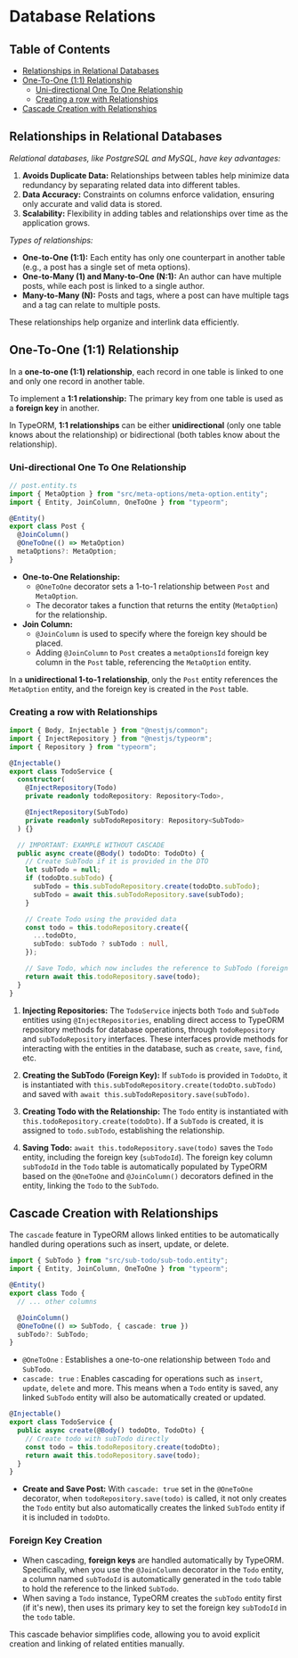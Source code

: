 # Database Relations

## Table of Contents

- [Relationships in Relational Databases](#relationships-in-relational-databases)
- [One-To-One (1:1) Relationship](#one-to-one-11-relationship)
  - [Uni-directional One To One Relationship](#uni-directional-one-to-one-relationship)
  - [Creating a row with Relationships](#creating-a-row-with-relationships)
- [Cascade Creation with Relationships](#cascade-creation-with-relationships)

## Relationships in Relational Databases

_Relational databases, like PostgreSQL and MySQL, have key advantages:_

1. **Avoids Duplicate Data:** Relationships between tables help minimize data redundancy by separating related data into different tables.
2. **Data Accuracy:** Constraints on columns enforce validation, ensuring only accurate and valid data is stored.
3. **Scalability:** Flexibility in adding tables and relationships over time as the application grows.

_Types of relationships:_

- **One-to-One (1:1):** Each entity has only one counterpart in another table (e.g., a post has a single set of meta options).
- **One-to-Many (1) and Many-to-One (N:1):** An author can have multiple posts, while each post is linked to a single author.
- **Many-to-Many (N):** Posts and tags, where a post can have multiple tags and a tag can relate to multiple posts.

These relationships help organize and interlink data efficiently.

## One-To-One (1:1) Relationship

In a **one-to-one (1:1) relationship**, each record in one table is linked to one and only one record in another table.

To implement a **1:1 relationship:** The primary key from one table is used as a **foreign key** in another.

In TypeORM, **1:1 relationships** can be either **unidirectional** (only one table knows about the relationship) or bidirectional (both tables know about the relationship).

### Uni-directional One To One Relationship

```ts
// post.entity.ts
import { MetaOption } from "src/meta-options/meta-option.entity";
import { Entity, JoinColumn, OneToOne } from "typeorm";

@Entity()
export class Post {
  @JoinColumn()
  @OneToOne(() => MetaOption)
  metaOptions?: MetaOption;
}
```

- **One-to-One Relationship:**
  - `@OneToOne` decorator sets a 1-to-1 relationship between `Post` and `MetaOption`.
  - The decorator takes a function that returns the entity (`MetaOption`) for the relationship.
- **Join Column:**
  - `@JoinColumn` is used to specify where the foreign key should be placed.
  - Adding `@JoinColumn` to `Post` creates a `metaOptionsId` foreign key column in the `Post` table, referencing the `MetaOption` entity.

In a **unidirectional 1-to-1 relationship**, only the `Post` entity references the `MetaOption` entity, and the foreign key is created in the `Post` table.

### Creating a row with Relationships

```ts
import { Body, Injectable } from "@nestjs/common";
import { InjectRepository } from "@nestjs/typeorm";
import { Repository } from "typeorm";

@Injectable()
export class TodoService {
  constructor(
    @InjectRepository(Todo)
    private readonly todoRepository: Repository<Todo>,

    @InjectRepository(SubTodo)
    private readonly subTodoRepository: Repository<SubTodo>
  ) {}

  // IMPORTANT: EXAMPLE WITHOUT CASCADE
  public async create(@Body() todoDto: TodoDto) {
    // Create SubTodo if it is provided in the DTO
    let subTodo = null;
    if (todoDto.subTodo) {
      subTodo = this.subTodoRepository.create(todoDto.subTodo);
      subTodo = await this.subTodoRepository.save(subTodo);
    }

    // Create Todo using the provided data
    const todo = this.todoRepository.create({
      ...todoDto,
      subTodo: subTodo ? subTodo : null,
    });

    // Save Todo, which now includes the reference to SubTodo (foreign key relationship)
    return await this.todoRepository.save(todo);
  }
}
```

1. **Injecting Repositories:** The `TodoService` injects both `Todo` and `SubTodo` entities using `@InjectRepositories`, enabling direct access to TypeORM repository methods for database operations, through `todoRepository` and `subTodoRepository` interfaces. These interfaces provide methods for interacting with the entities in the database, such as `create`, `save`, `find`, etc.

2. **Creating the SubTodo (Foreign Key):** If `subTodo` is provided in `TodoDto`, it is instantiated with `this.subTodoRepository.create(todoDto.subTodo)` and saved with `await this.subTodoRepository.save(subTodo)`.

3. **Creating Todo with the Relationship:** The `Todo` entity is instantiated with `this.todoRepository.create(todoDto)`. If a `SubTodo` is created, it is assigned to `todo.subTodo`, establishing the relationship.

4. **Saving Todo:** `await this.todoRepository.save(todo)` saves the `Todo` entity, including the foreign key (`subTodoId`). The foreign key column `subTodoId` in the `Todo` table is automatically populated by TypeORM based on the `@OneToOne` and `@JoinColumn()` decorators defined in the entity, linking the `Todo` to the `SubTodo`.

## Cascade Creation with Relationships

The `cascade` feature in TypeORM allows linked entities to be automatically handled during operations such as insert, update, or delete.

```ts
import { SubTodo } from "src/sub-todo/sub-todo.entity";
import { Entity, JoinColumn, OneToOne } from "typeorm";

@Entity()
export class Todo {
  // ... other columns

  @JoinColumn()
  @OneToOne(() => SubTodo, { cascade: true })
  subTodo?: SubTodo;
}
```

- `@OneToOne` : Establishes a one-to-one relationship between `Todo` and `SubTodo`.
- `cascade: true` : Enables cascading for operations such as `insert`, `update`, `delete` and more. This means when a `Todo` entity is saved, any linked `SubTodo` entity will also be automatically created or updated.

```ts
@Injectable()
export class TodoService {
  public async create(@Body() todoDto, TodoDto) {
    // Create todo with subTodo directly
    const todo = this.todoRepository.create(todoDto);
    return await this.todoRepository.save(todo);
  }
}
```

- **Create and Save Post:** With `cascade: true` set in the `@OneToOne` decorator, when `todoRepository.save(todo)` is called, it not only creates the `Todo` entity but also automatically creates the linked `SubTodo` entity if it is included in `todoDto`.

### Foreign Key Creation

- When cascading, **foreign keys** are handled automatically by TypeORM. Specifically, when you use the `@JoinColumn` decorator in the `Todo` entity, a column named `subTodoId` is automatically generated in the `todo` table to hold the reference to the linked `SubTodo`.
- When saving a `Todo` instance, TypeORM creates the `subTodo` entity first (if it's new), then uses its primary key to set the foreign key `subTodoId` in the `todo` table.

This cascade behavior simplifies code, allowing you to avoid explicit creation and linking of related entities manually.
